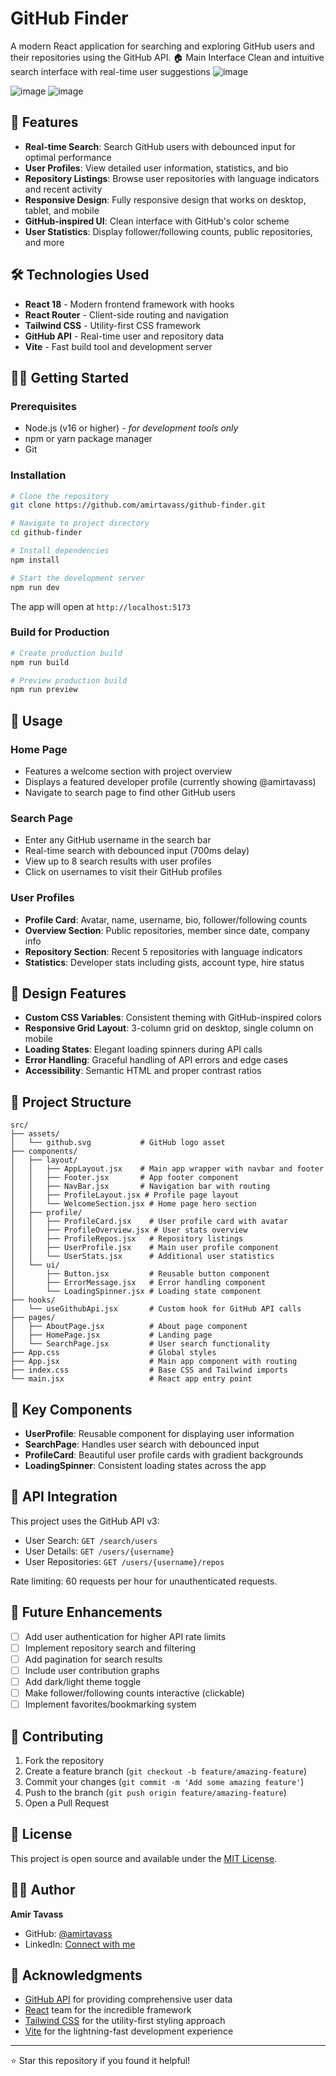# GitHub Finder

A modern React application for searching and exploring GitHub users and their repositories using the GitHub API.
🏠 Main Interface
Clean and intuitive search interface with real-time user suggestions
![image](https://github.com/user-attachments/assets/061e11ae-d706-4189-b6c6-b70f6aabbb99)

![image](https://github.com/user-attachments/assets/835abd5e-3b38-4fe1-b03b-6d02360f0389)
![image](https://github.com/user-attachments/assets/6caf98c6-6c94-48a6-8b05-12ea6154926e)




## 🚀 Features

- **Real-time Search**: Search GitHub users with debounced input for optimal performance
- **User Profiles**: View detailed user information, statistics, and bio
- **Repository Listings**: Browse user repositories with language indicators and recent activity
- **Responsive Design**: Fully responsive design that works on desktop, tablet, and mobile
- **GitHub-inspired UI**: Clean interface with GitHub's color scheme
- **User Statistics**: Display follower/following counts, public repositories, and more

## 🛠️ Technologies Used

- **React 18** - Modern frontend framework with hooks
- **React Router** - Client-side routing and navigation
- **Tailwind CSS** - Utility-first CSS framework
- **GitHub API** - Real-time user and repository data
- **Vite** - Fast build tool and development server

## 🏃‍♂️ Getting Started

### Prerequisites
- Node.js (v16 or higher) - *for development tools only*
- npm or yarn package manager
- Git

### Installation

```bash
# Clone the repository
git clone https://github.com/amirtavass/github-finder.git

# Navigate to project directory
cd github-finder

# Install dependencies
npm install

# Start the development server
npm run dev
```

The app will open at `http://localhost:5173`

### Build for Production

```bash
# Create production build
npm run build

# Preview production build
npm run preview
```

## 📱 Usage

### Home Page
- Features a welcome section with project overview
- Displays a featured developer profile (currently showing @amirtavass)
- Navigate to search page to find other GitHub users

### Search Page
- Enter any GitHub username in the search bar
- Real-time search with debounced input (700ms delay)
- View up to 8 search results with user profiles
- Click on usernames to visit their GitHub profiles

### User Profiles
- **Profile Card**: Avatar, name, username, bio, follower/following counts
- **Overview Section**: Public repositories, member since date, company info
- **Repository Section**: Recent 5 repositories with language indicators
- **Statistics**: Developer stats including gists, account type, hire status

## 🎨 Design Features

- **Custom CSS Variables**: Consistent theming with GitHub-inspired colors
- **Responsive Grid Layout**: 3-column grid on desktop, single column on mobile
- **Loading States**: Elegant loading spinners during API calls
- **Error Handling**: Graceful handling of API errors and edge cases
- **Accessibility**: Semantic HTML and proper contrast ratios

## 🔧 Project Structure

```
src/
├── assets/
│   └── github.svg           # GitHub logo asset
├── components/
│   ├── layout/
│   │   ├── AppLayout.jsx    # Main app wrapper with navbar and footer
│   │   ├── Footer.jsx       # App footer component
│   │   ├── NavBar.jsx       # Navigation bar with routing
│   │   ├── ProfileLayout.jsx # Profile page layout
│   │   └── WelcomeSection.jsx # Home page hero section
│   ├── profile/
│   │   ├── ProfileCard.jsx    # User profile card with avatar
│   │   ├── ProfileOverview.jsx # User stats overview
│   │   ├── ProfileRepos.jsx   # Repository listings
│   │   ├── UserProfile.jsx    # Main user profile component
│   │   └── UserStats.jsx      # Additional user statistics
│   └── ui/
│       ├── Button.jsx         # Reusable button component
│       ├── ErrorMessage.jsx   # Error handling component
│       └── LoadingSpinner.jsx # Loading state component
├── hooks/
│   └── useGithubApi.jsx       # Custom hook for GitHub API calls
├── pages/
│   ├── AboutPage.jsx          # About page component
│   ├── HomePage.jsx           # Landing page
│   └── SearchPage.jsx         # User search functionality
├── App.css                    # Global styles
├── App.jsx                    # Main app component with routing
├── index.css                  # Base CSS and Tailwind imports
└── main.jsx                   # React app entry point
```

## 🌟 Key Components

- **UserProfile**: Reusable component for displaying user information
- **SearchPage**: Handles user search with debounced input
- **ProfileCard**: Beautiful user profile cards with gradient backgrounds
- **LoadingSpinner**: Consistent loading states across the app

## 🔗 API Integration

This project uses the GitHub API v3:
- User Search: `GET /search/users`
- User Details: `GET /users/{username}`
- User Repositories: `GET /users/{username}/repos`

Rate limiting: 60 requests per hour for unauthenticated requests.

## 🚀 Future Enhancements

- [ ] Add user authentication for higher API rate limits
- [ ] Implement repository search and filtering
- [ ] Add pagination for search results
- [ ] Include user contribution graphs
- [ ] Add dark/light theme toggle
- [ ] Make follower/following counts interactive (clickable)
- [ ] Implement favorites/bookmarking system

## 🤝 Contributing

1. Fork the repository
2. Create a feature branch (`git checkout -b feature/amazing-feature`)
3. Commit your changes (`git commit -m 'Add some amazing feature'`)
4. Push to the branch (`git push origin feature/amazing-feature`)
5. Open a Pull Request

## 📄 License

This project is open source and available under the [MIT License](LICENSE).

## 👨‍💻 Author

**Amir Tavass**
- GitHub: [@amirtavass](https://github.com/amirtavass)
- LinkedIn: [Connect with me](https://linkedin.com/in/your-profile)

## 🙏 Acknowledgments

- [GitHub API](https://docs.github.com/en/rest) for providing comprehensive user data
- [React](https://reactjs.org/) team for the incredible framework
- [Tailwind CSS](https://tailwindcss.com/) for the utility-first styling approach
- [Vite](https://vitejs.dev/) for the lightning-fast development experience

---

⭐ Star this repository if you found it helpful!
